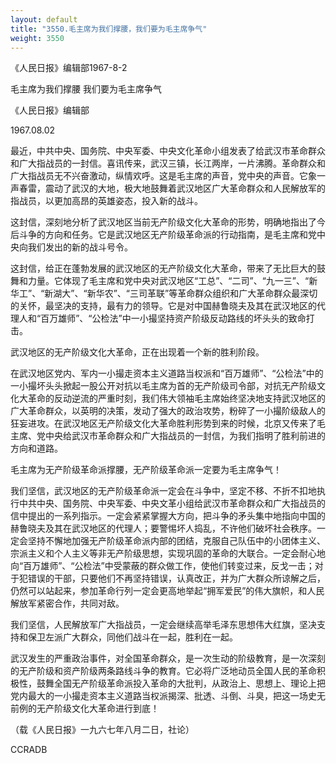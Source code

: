```yaml
---
layout: default
title: "3550.毛主席为我们撑腰，我们要为毛主席争气"
weight: 3550
---
```


《人民日报》编辑部1967-8-2

毛主席为我们撑腰  我们要为毛主席争气

《人民日报》编辑部

1967.08.02

最近，中共中央、国务院、中央军委、中央文化革命小组发表了给武汉市革命群众和广大指战员的一封信。喜讯传来，武汉三镇，长江两岸，一片沸腾。革命群众和广大指战员无不兴奋激动，纵情欢呼。这是毛主席的声音，党中央的声音。它象一声春雷，震动了武汉的大地，极大地鼓舞着武汉地区广大革命群众和人民解放军的指战员，以更加高昂的英雄姿态，投入新的战斗。

这封信，深刻地分析了武汉地区当前无产阶级文化大革命的形势，明确地指出了今后斗争的方向和任务。它是武汉地区无产阶级革命派的行动指南，是毛主席和党中央向我们发出的新的战斗号令。

这封信，给正在蓬勃发展的武汉地区的无产阶级文化大革命，带来了无比巨大的鼓舞和力量。它体现了毛主席和党中央对武汉地区“工总”、“二司”、“九一三”、“新华工”、“新湖大”、“新华农”、“三司革联”等革命群众组织和广大革命群众最深切的关怀，最坚决的支持，最有力的领导。它是对中国赫鲁晓夫及其在武汉地区的代理人和“百万雄师”、“公检法”中一小撮坚持资产阶级反动路线的坏头头的致命打击。

武汉地区的无产阶级文化大革命，正在出现着一个新的胜利阶段。

在武汉地区党内、军内一小撮走资本主义道路当权派和“百万雄师”、“公检法”中的一小撮坏头头掀起一股公开对抗以毛主席为首的无产阶级司令部，对抗无产阶级文化大革命的反动逆流的严重时刻，我们伟大领袖毛主席始终坚决地支持武汉地区的广大革命群众，以英明的决策，发动了强大的政治攻势，粉碎了一小撮阶级敌人的狂妄进攻。在武汉地区无产阶级文化大革命胜利形势到来的时候，北京又传来了毛主席、党中央给武汉市革命群众和广大指战员的一封信，为我们指明了胜利前进的方向和道路。

毛主席为无产阶级革命派撑腰，无产阶级革命派一定要为毛主席争气！

我们坚信，武汉地区的无产阶级革命派一定会在斗争中，坚定不移、不折不扣地执行中共中央、国务院、中央军委、中央文革小组给武汉市革命群众和广大指战员的信中提出的一系列指示。一定会紧紧掌握大方向，把斗争的矛头集中地指向中国的赫鲁晓夫及其在武汉地区的代理人；要警惕坏人捣乱，不许他们破坏社会秩序。一定会坚持不懈地加强无产阶级革命派内部的团结，克服自己队伍中的小团体主义、宗派主义和个人主义等非无产阶级思想，实现巩固的革命的大联合。一定会耐心地向“百万雄师”、“公检法”中受蒙蔽的群众做工作，使他们转变过来，反戈一击；对于犯错误的干部，只要他们不再坚持错误，认真改正，并为广大群众所谅解之后，仍然可以站起来，参加革命行列一定会更高地举起“拥军爱民”的伟大旗帜，和人民解放军紧密合作，共同对敌。

我们坚信，人民解放军广大指战员，一定会继续高举毛泽东思想伟大红旗，坚决支持和保卫左派广大群众，同他们战斗在一起，胜利在一起。

武汉发生的严重政治事件，对全国革命群众，是一次生动的阶级教育，是一次深刻的无产阶级和资产阶级两条路线斗争的教育。它必将广泛地动员全国人民的革命积极性，鼓舞全国无产阶级革命派投入革命的大批判，从政治上、思想上、理论上把党内最大的一小撮走资本主义道路当权派揭深、批透、斗倒、斗臭，把这一场史无前例的无产阶级文化大革命进行到底！

（载《人民日报》一九六七年八月二日，社论）

CCRADB

